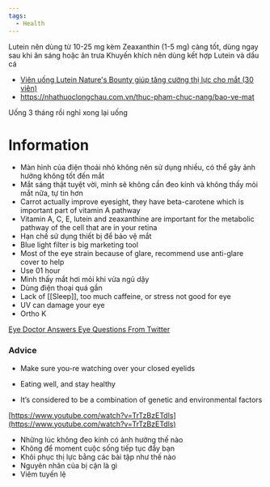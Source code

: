 ```yaml
---
tags:
  - Health
---
```

Lutein nên dùng từ 10-25 mg kèm Zeaxanthin (1-5 mg) càng tốt, dùng ngay sau khi ăn sáng hoặc ăn trưa
Khuyến khích nên dùng kết hợp Lutein và dầu cá

- [Viên uống Lutein Nature's Bounty giúp tăng cường thị lực cho mắt (30 viên)](https://nhathuoclongchau.com.vn/thuc-pham-chuc-nang/lutein-vien-uong-bo-mat-cua-my-95.html)
- https://nhathuoclongchau.com.vn/thuc-pham-chuc-nang/bao-ve-mat



Uống 3 tháng rồi nghỉ xong lại uống

# Information

- Màn hình của điện thoải nhỏ không nên sử dụng nhiều, có thể gây ảnh hưởng không tốt đến mắt
- Mắt sáng thật tuyệt vời, mình sẽ không cần đeo kính và không thấy mỏi mắt nữa, tự tin hơn
- Carrot actually improve eyesight, they have beta-carotene which is important part of vitamin A pathway
- Vitamin A, C, E, lutein and zeaxanthine are important for the metabolic pathway of the cell that are in your retina
- Hạn chế sử dụng thiết bị để bảo vệ mắt
- Blue light filter is big marketing tool
- Most of the eye strain because of glare, recommend use anti-glare cover to help
- Use 01 hour
- Mình thấy mắt hơi mỏi khi vừa ngủ dậy
- Dùng điện thoại quá gần
- Lack of [[Sleep]], too much caffeine, or stress not good for eye
- UV can damage your eye
- Ortho K


[Eye Doctor Answers Eye Questions From Twitter](https://www.youtube.com/watch?v=LwO086rYjEQ)

### Advice

- Make sure you-re watching over your closed eyelids
- Eating well, and stay healthy

- It’s considered to be a combination of genetic and environmental factors

[https://www.youtube.com/watch?v=TrTzBzETdls](https://www.youtube.com/watch?v=TrTzBzETdls)

- Những lúc không đeo kính có ảnh hưởng thế nào
- Không để moment cuộc sống tiếp tục đẩy bạn
- Khôi phục thị lực bằng các bài tập như thế nào
- Nguyên nhân của bị cận là gì
- Viêm tuyến lệ